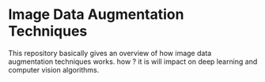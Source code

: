 # Image Data Augmentation Techniques

This repository basically gives an overview of how image data augmentation techniques works. how ? it is will impact on deep learning and computer vision algorithms.
